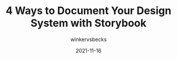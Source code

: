 ---
author: winkervsbecks
date: 2021-11-16
permalink: false
publisher: storybookjs
tags:
  - design-systems
  - storybook
  - documentation
target_url: https://storybook.js.org/blog/4-ways-to-document-your-design-system-with-storybook/
title: 4 Ways to Document Your Design System with Storybook
---